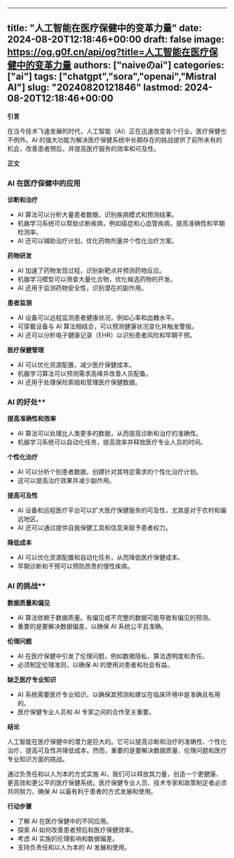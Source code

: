 
---
title: "人工智能在医疗保健中的变革力量"
date: 2024-08-20T12:18:46+00:00
draft: false
image: https://og.g0f.cn/api/og?title=人工智能在医疗保健中的变革力量
authors: ["naiveのai"]
categories: ["ai"]
tags: ["chatgpt","sora","openai","Mistral AI"]
slug: "20240820121846"
lastmod: 2024-08-20T12:18:46+00:00
---
**引言**

在当今技术飞速发展的时代，人工智能（AI）正在迅速改变各个行业，医疗保健也不例外。AI 的强大功能为解决医疗保健系统中长期存在的挑战提供了前所未有的机会，改善患者预后，并提高医疗服务的效率和可及性。

**正文**

### AI 在医疗保健中的应用

**诊断和治疗**

* AI 算法可以分析大量患者数据，识别疾病模式和预测结果。
* 机器学习系统可以帮助诊断疾病，例如癌症和心血管疾病，提高准确性和早期检测率。
* AI 还可以辅助治疗计划，优化药物剂量并个性化治疗方案。

**药物研发**

* AI 加速了药物发现过程，识别新靶点并预测药物反应。
* 机器学习模型可以筛查大量化合物，优化候选药物的开发。
* AI 还用于监测药物安全性，识别潜在的副作用。

**患者监测**

* AI 设备可以远程监测患者健康状况，例如心率和血糖水平。
* 可穿戴设备与 AI 算法相结合，可以预测健康状况变化并触发警报。
* AI 还可以分析电子健康记录（EHR）以识别患者风险和早期干预。

**医疗保健管理**

* AI 可以优化资源配置，减少医疗保健成本。
* 机器学习算法可以预测需求高峰并改善人员配备。
* AI 还用于处理保险索赔和管理医疗保健数据。

### AI 的好处**

**提高准确性和效率**

* AI 算法可以处理比人类更多的数据，从而提高诊断和治疗的准确性。
* 机器学习系统可以自动化任务，提高效率并释放医疗专业人员的时间。

**个性化治疗**

* AI 可以分析个别患者数据，创建针对其特定需求的个性化治疗计划。
* 这可以提高治疗效果并减少副作用。

**提高可及性**

* AI 设备和远程医疗平台可以扩大医疗保健服务的可及性，尤其是对于农村和偏远地区。
* AI 还可以通过提供自我保健工具和信息来赋予患者权力。

**降低成本**

* AI 可以优化资源配置和自动化任务，从而降低医疗保健成本。
* 早期诊断和干预可以预防昂贵的慢性疾病。

### AI 的挑战**

**数据质量和偏见**

* AI 算法依赖于数据质量。有偏见或不完整的数据可能导致有偏见的预测。
* 重要的是要解决数据偏差，以确保 AI 系统公平且准确。

**伦理问题**

* AI 在医疗保健中引发了伦理问题，例如数据隐私、算法透明度和责任。
* 必须制定伦理准则，以确保 AI 的使用对患者和社会有益。

**缺乏医疗专业知识**

* AI 系统需要医疗专业知识，以确保其预测和建议在临床环境中是准确且有用的。
* 医疗保健专业人员和 AI 专家之间的合作至关重要。

**结论**

人工智能在医疗保健中的潜力是巨大的。它可以提高诊断和治疗的准确性、个性化治疗、提高可及性并降低成本。然而，重要的是要解决数据质量、伦理问题和医疗专业知识方面的挑战。

通过负责任和以人为本的方式实施 AI，我们可以释放其力量，创造一个更健康、更高效和更公平的医疗保健系统。医疗保健专业人员、技术专家和政策制定者必须共同努力，确保 AI 以最有利于患者的方式发展和使用。

**行动步骤**

* 了解 AI 在医疗保健中的不同应用。
* 探索 AI 如何改善患者预后和医疗保健效率。
* 考虑 AI 实施的伦理影响和数据偏差。
* 支持负责任和以人为本的 AI 发展和使用。